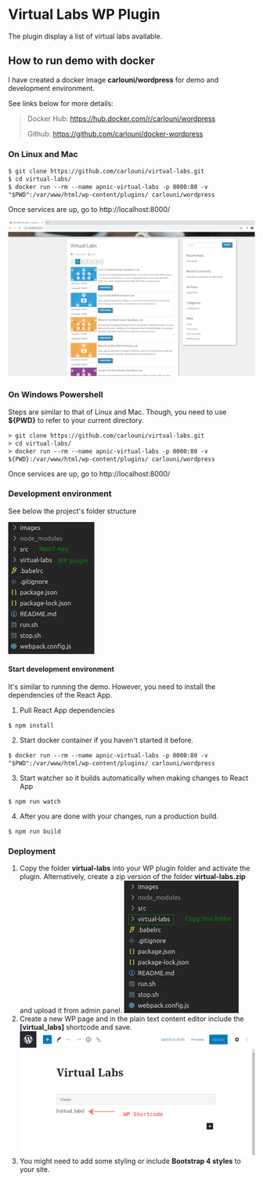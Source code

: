 # Virtual Labs WP Plugin
The plugin display a list of virtual labs available.

## How to run demo with docker
I have created a docker image **carlouni/wordpress** for demo and development environment.

See links below for more details:

> Docker Hub: https://hub.docker.com/r/carlouni/wordpress
> 
> Github: https://github.com/carlouni/docker-wordpress 


### On Linux and Mac
```
$ git clone https://github.com/carlouni/virtual-labs.git
$ cd virtual-labs/
$ docker run --rm --name apnic-virtual-labs -p 8000:80 -v "$PWD":/var/www/html/wp-content/plugins/ carlouni/wordpress
```
Once services are up, go to http://localhost:8000/

![Virtual Labs Screenshot](/images/virtual-labs.png "Virtual Labs Screenshot")

### On Windows Powershell
Steps are similar to that of Linux and Mac. Though, you need to use **${PWD}** to refer to your current directory.
```
> git clone https://github.com/carlouni/virtual-labs.git
> cd virtual-labs/
> docker run --rm --name apnic-virtual-labs -p 8000:80 -v ${PWD}:/var/www/html/wp-content/plugins/ carlouni/wordpress
```
Once services are up, go to http://localhost:8000/

### Development environment
See below the project's folder structure

![Folder Structure](/images/folders.png "Folder Structure")

#### Start development environment
It's similar to running the demo. However, you need to install the dependencies of the React App.
1. Pull React App dependencies
```
$ npm install
```
2. Start docker container if you haven't started it before.
```
$ docker run --rm --name apnic-virtual-labs -p 8000:80 -v "$PWD":/var/www/html/wp-content/plugins/ carlouni/wordpress
```
3. Start watcher so it builds automatically when making changes to React App
```
$ npm run watch
```
4. After you are done with your changes, run a production build.
```
$ npm run build
```

### Deployment
1. Copy the folder **virtual-labs** into your WP plugin folder and activate the plugin. Alternatively, create a zip version of the folder **virtual-labs.zip** and upload it from admin panel.
![Plugin Folder](/images/plugin.png "Plugin Folder")
2. Create a new WP page and in the plain text content editor include the **[virtual_labs]** shortcode and save.
![WP Shortcode](/images/shortcode.png "WP Shortcode")
3. You might need to add some styling or include **Bootstrap 4 styles** to your site.